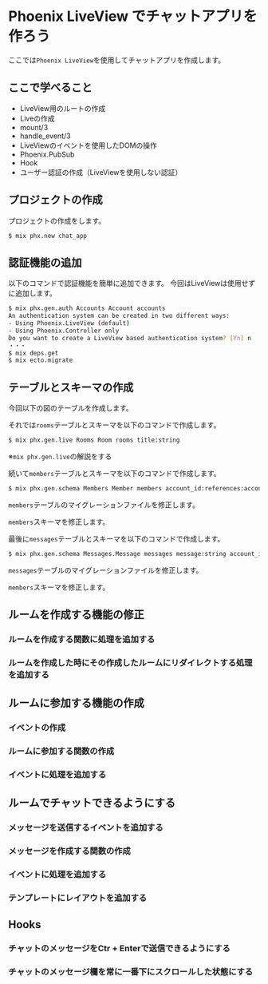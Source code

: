 # Phoenix LiveView でチャットアプリを作ろう

ここでは`Phoenix LiveView`を使用してチャットアプリを作成します。

## ここで学べること

- LiveView用のルートの作成
- Liveの作成
- mount/3
- handle_event/3
- LiveViewのイベントを使用したDOMの操作
- Phoenix.PubSub
- Hook
- ユーザー認証の作成（LiveViewを使用しない認証）

## プロジェクトの作成

プロジェクトの作成をします。

```bash
$ mix phx.new chat_app
```

## 認証機能の追加

以下のコマンドで認証機能を簡単に追加できます。
今回はLiveViewは使用せずに追加します。

```bash
$ mix phx.gen.auth Accounts Account accounts
An authentication system can be created in two different ways:
- Using Phoenix.LiveView (default)
- Using Phoenix.Controller only
Do you want to create a LiveView based authentication system? [Yn] n
・・・
$ mix deps.get
$ mix ecto.migrate
```

## テーブルとスキーマの作成

今回以下の図のテーブルを作成します。

それでは`rooms`テーブルとスキーマを以下のコマンドで作成します。

```bash
$ mix phx.gen.live Rooms Room rooms title:string
```

※`mix phx.gen.live`の解説をする

続いて`members`テーブルとスキーマを以下のコマンドで作成します。

```bash
$ mix phx.gen.schema Members Member members account_id:references:accounts room_id:references:rooms
```

`members`テーブルのマイグレーションファイルを修正します。

`members`スキーマを修正します。

最後に`messages`テーブルとスキーマを以下のコマンドで作成します。

```bash
$ mix phx.gen.schema Messages.Message messages message:string account_id:references:accounts room_id:references:rooms
```
`messages`テーブルのマイグレーションファイルを修正します。

`members`スキーマを修正します。

## ルームを作成する機能の修正

### ルームを作成する関数に処理を追加する

### ルームを作成した時にその作成したルームにリダイレクトする処理を追加する

## ルームに参加する機能の作成

### イベントの作成

### ルームに参加する関数の作成

### イベントに処理を追加する

## ルームでチャットできるようにする

### メッセージを送信するイベントを追加する

### メッセージを作成する関数の作成

### イベントに処理を追加する

### テンプレートにレイアウトを追加する

## Hooks

### チャットのメッセージをCtr + Enterで送信できるようにする

### チャットのメッセージ欄を常に一番下にスクロールした状態にする